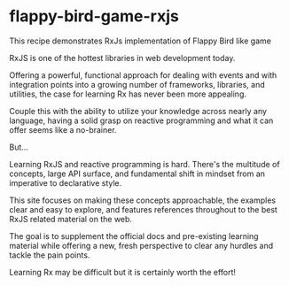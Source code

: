 # flappy-bird-game-rxjs
This recipe demonstrates RxJs implementation of Flappy Bird like game

RxJS is one of the hottest libraries in web development today. 

Offering a powerful, functional approach for dealing with events and with integration points into a growing number of frameworks, libraries, and utilities, the case for learning Rx has never been more appealing. 

Couple this with the ability to utilize your knowledge across nearly any language, having a solid grasp on reactive programming and what it can offer seems like a no-brainer.

But...

Learning RxJS and reactive programming is hard. There's the multitude of concepts, large API surface, and fundamental shift in mindset from an imperative to declarative style. 

This site focuses on making these concepts approachable, the examples clear and easy to explore, and features references throughout to the best RxJS related material on the web. 

The goal is to supplement the official docs and pre-existing learning material while offering a new, fresh perspective to clear any hurdles and tackle the pain points. 

Learning Rx may be difficult but it is certainly worth the effort!
